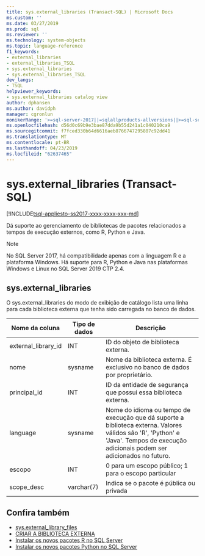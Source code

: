 ```yaml
---
title: sys.external_libraries (Transact-SQL) | Microsoft Docs
ms.custom: ''
ms.date: 03/27/2019
ms.prod: sql
ms.reviewer: ''
ms.technology: system-objects
ms.topic: language-reference
f1_keywords:
- external_libraries
- external_libraries_TSQL
- sys.external_libraries
- sys.external_libraries_TSQL
dev_langs:
- TSQL
helpviewer_keywords:
- sys.external_libraries catalog view
author: dphansen
ms.author: davidph
manager: cgronlun
monikerRange: '>=sql-server-2017||=sqlallproducts-allversions||>=sql-server-linux-2017||=azuresqldb-mi-current'
ms.openlocfilehash: d56d0c69b9e3bae87dda9b55d241a1c040210ca9
ms.sourcegitcommit: f7fced330b64d6616aeb8766747295807c92dd41
ms.translationtype: MT
ms.contentlocale: pt-BR
ms.lasthandoff: 04/23/2019
ms.locfileid: "62637465"
---
```

# <a name="sysexternallibraries-transact-sql"></a>sys.external_libraries (Transact-SQL)  
[!INCLUDE[tsql-appliesto-ss2017-xxxx-xxxx-xxx-md](../../includes/tsql-appliesto-ss2017-xxxx-xxxx-xxx-md.md)]

Dá suporte ao gerenciamento de bibliotecas de pacotes relacionados a tempos de execução externos, como R, Python e Java.

> [!NOTE]
> No SQL Server 2017, há compatibilidade apenas com a linguagem R e a plataforma Windows. Há suporte para R, Python e Java nas plataformas Windows e Linux no SQL Server 2019 CTP 2.4.

## <a name="sysexternallibraries"></a>sys.external_libraries

O sys.external_libraries do modo de exibição de catálogo lista uma linha para cada biblioteca externa que tenha sido carregada no banco de dados.

|Nome da coluna |Tipo de dados | Descrição|
|------|------|------|
|external_library_id |INT | ID do objeto de biblioteca externa. |
|nome |sysname |Nome da biblioteca externa. É exclusivo no banco de dados por proprietário.|
|principal_id |INT |ID da entidade de segurança que possui essa biblioteca externa. |
|language | sysname | Nome do idioma ou tempo de execução que dá suporte a biblioteca externa. Valores válidos são 'R', 'Python' e 'Java'. Tempos de execução adicionais podem ser adicionados no futuro.|
|escopo |INT |0 para um escopo público; 1 para o escopo particular |  
|scope_desc |varchar(7) |Indica se o pacote é pública ou privada|

## <a name="see-also"></a>Confira também  

+ [sys.external_library_files](sys-external-library-files-transact-sql.md)  
+ [CRIAR A BIBLIOTECA EXTERNA](../../t-sql/statements/create-external-library-transact-sql.md)  
+ [Instalar os novos pacotes R no SQL Server](../../advanced-analytics/r/install-additional-r-packages-on-sql-server.md)  
+ [Instalar os novos pacotes Python no SQL Server](../../advanced-analytics/python/install-additional-python-packages-on-sql-server.md)  